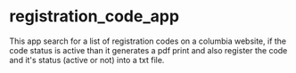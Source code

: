# registration_code_app

This app search for a list of registration codes on a columbia website, if the code status is active than it generates a pdf print and also register the code and it's status (active or not) into a txt file.
